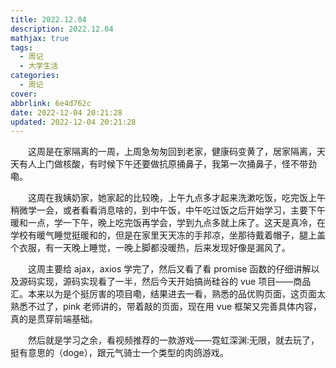 ```yaml
---
title: 2022.12.04
description: 2022.12.04
mathjax: true
tags:
  - 周记
  - 大学生活
categories:
  - 周记
cover:
abbrlink: 6e4d762c
date: 2022-12-04 20:21:28
updated: 2022-12-04 20:21:28
---
```


&emsp;&emsp;这周是在家隔离的一周，上周急匆匆回到老家，健康码变黄了，居家隔离，天天有人上门做核酸，有时候下午还要做抗原捅鼻子，我第一次捅鼻子，怪不带劲嘞。

&emsp;&emsp;这周在我姨奶家，她家起的比较晚，上午九点多才起来洗漱吃饭，吃完饭上午稍微学一会，或者看看消息啥的，到中午饭，中午吃过饭之后开始学习，主要下午暖和一点，学一下午，晚上吃完饭再学会，学到九点多就上床了。这天是真冷，在学校有暖气睡觉挺暖和的，但是在家里天天冻的手邦凉，坐那待戴着帽子，腿上盖个衣服，有一天晚上睡觉，一晚上脚都没暖热，后来发现好像是漏风了。

&emsp;&emsp;这周主要给 ajax，axios 学完了，然后又看了看 promise 函数的仔细讲解以及源码实现，源码实现看了一半，然后今天开始搞尚硅谷的 vue 项目——商品汇。本来以为是个挺厉害的项目嘞，结果进去一看，熟悉的品优购页面，这页面太熟悉不过了，pink 老师讲的，带着敲的页面，现在用 vue 框架又完善具体内容，真的是贯穿前端基础。

&emsp;&emsp;然后就是学习之余，看视频推荐的一款游戏——霓虹深渊:无限，就去玩了，挺有意思的（doge），跟元气骑士一个类型的肉鸽游戏。
